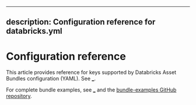 <!-- DO NOT EDIT. This file is autogenerated with https://github.com/databricks/cli -->
---
description: Configuration reference for databricks.yml
---

# Configuration reference

This article provides reference for keys supported by Databricks Asset Bundles configuration (YAML). See [_](/dev-tools/bundles/index.md).

For complete bundle examples, see [_](/dev-tools/bundles/resource-examples.md) and the [bundle-examples GitHub repository](https://github.com/databricks/bundle-examples).
